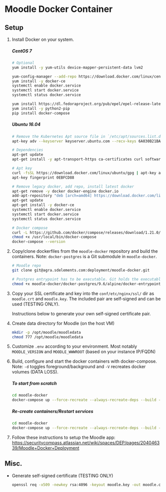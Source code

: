 # Moodle Docker Container

## Setup

1. Install Docker on your system.
    ##### CentOS 7
    ```bash
    # Optional
    yum install -y yum-utils device-mapper-persistent-data lvm2

    yum-config-manager --add-repo https://download.docker.com/linux/centos/docker-ce.repo
    yum install -y docker-ce
    systemctl enable docker.service
    systemctl start docker.service
    systemctl status docker.service
    
    yum install https://dl.fedoraproject.org/pub/epel/epel-release-latest-7.noarch.rpm
    yum install -y python2-pip
    pip install docker-compose
    ```

    ##### Ubuntu 16.04
    ```bash
    # Remove the Kubernetes Apt source file in `/etc/apt/sources.list.d` or add the Apt key if you require it
    apt-key adv --keyserver keyserver.ubuntu.com --recv-keys 6A030B21BA07F4FB

    # Dependencies
    apt-get update
    apt-get install -y apt-transport-https ca-certificates curl software-properties-common
 
    # Apt key
    curl -fsSL https://download.docker.com/linux/ubuntu/gpg | apt-key add -
    apt-key fingerprint 0EBFCD88

    # Remove legacy docker, add repo, install latest docker
    apt-get remove -y docker docker-engine docker.io
    add-apt-repository "deb [arch=amd64] https://download.docker.com/linux/ubuntu $(lsb_release -cs) stable"
    apt-get update
    apt-get install -y docker-ce
    systemctl enable docker.service
    systemctl start docker.service
    systemctl status docker.service

    # Docker compose
    curl -L https://github.com/docker/compose/releases/download/1.21.0/docker-compose-$(uname -s)-$(uname -m) -o /usr/local/bin/docker-compose
    chmod +x /usr/local/bin/docker-compose
    docker-compose --version
    ```

2. Copy/clone dockerfiles from the `moodle-docker` repository and build the containers. Note: `docker-postgres` is a Git submodule in `moodle-docker`. 
    ```bash
    # Moodle repo
    git clone git@agra.sdelements.com:deployment/moodle-docker.git
    
    # Postgres entrypoint has to be executable. Git holds the executable bit but sometimes the file is created with incorrect permissions.
    chmod +x moodle-docker/docker-postgres/9.6/alpine/docker-entrypoint.sh
    ```

3. Copy your SSL certificate and key into the `conf/etc/nginx/ssl/` dir as `moodle.crt` and `moodle.key`. The included pair are self-signed and can be used (TESTING ONLY). 

    Instructions below to generate your own self-signed certificate pair.

4. Create data directory for Moodle (on the host VM)
    ```bash
    mkdir -p /opt/moodle/moodledata
    chmod 777 /opt/moodle/moodledata
    ``` 

5. Customize `.env` according to your environment. Most notably `MOODLE_VERSION` and `MOODLE_WWWROOT` (based on your instance IP/FQDN)

6. Build, configure and start the docker containers with docker-compose. Note: `-d` toggles foreground/background and `-V` recreates docker volumes (DATA LOSS).
    ##### To start from scratch
    ```bash
    cd moodle-docker
    docker-compose up --force-recreate --always-recreate-deps --build -d -V
    ```
    
    ##### Re-create containers/Restart services
    ```bash
    cd moodle-docker
    docker-compose up --force-recreate --always-recreate-deps --build -d
    ```

7. Follow these instructions to setup the Moodle app:
    https://securitycompass.atlassian.net/wiki/spaces/DEP/pages/204046339/Moodle+Docker+Deployment

## Misc.

* Generate self-signed certificate (TESTING ONLY)

    ```bash
    openssl req -x509 -newkey rsa:4096 -keyout moodle.key -out moodle.crt -days 365 -nodes -subj "/C=CA/ST=ON/L=Toronto/O=SC/OU=Org/CN=www.example.com"
    ```
